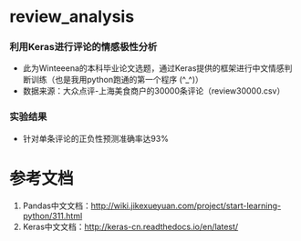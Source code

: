 # review_analysis
### 利用Keras进行评论的情感极性分析
- 此为Winteeena的本科毕业论文选题，通过Keras提供的框架进行中文情感判断训练（也是我用python跑通的第一个程序 (^_^)）
- 数据来源：大众点评-上海美食商户的30000条评论（review30000.csv）

### 实验结果
- 针对单条评论的正负性预测准确率达93%

# 参考文档
1. Pandas中文文档：http://wiki.jikexueyuan.com/project/start-learning-python/311.html
2. Keras中文文档：http://keras-cn.readthedocs.io/en/latest/

